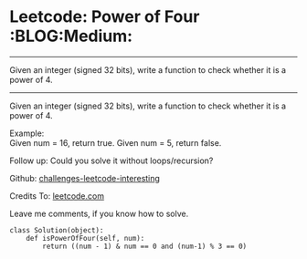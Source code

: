 # Leetcode: Power of Four     :BLOG:Medium:


---

Given an integer (signed 32 bits), write a function to check whether it is a power of 4.  

---

Given an integer (signed 32 bits), write a function to check whether it is a power of 4.  

Example:  
Given num = 16, return true. Given num = 5, return false.  

Follow up: Could you solve it without loops/recursion?  

Github: [challenges-leetcode-interesting](https://github.com/DennyZhang/challenges-leetcode-interesting/tree/master/power-of-four)  

Credits To: [leetcode.com](https://leetcode.com/problems/power-of-four/description/)  

Leave me comments, if you know how to solve.  

    class Solution(object):
        def isPowerOfFour(self, num):
            return ((num - 1) & num == 0 and (num-1) % 3 == 0)
